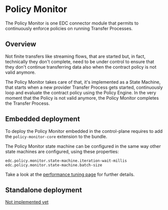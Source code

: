 # Policy Monitor

The Policy Monitor is one EDC connector module that permits to continuously enforce policies on running Transfer Processes.

## Overview

Not finite transfers like streaming flows, that are started but, in fact, technically they don't complete, need to be
under control to ensure that they don't continue transferring data also when the contract policy is not valid anymore.

The Policy Monitor takes care of that, it's implemented as a State Machine, that starts when a new provider Transfer Process
gets started, continuously loop and evaluate the contract policy using the Policy Engine.
In the very moment that the Policy is not valid anymore, the Policy Monitor completes the Transfer Process.

## Embedded deployment
To deploy the Policy Monitor embedded in the control-plane requires to add the `policy-monitor-core` extension
to the bundle.

The Policy Monitor state machine can be configured in the same way other state machines are configured, using these properties:
```
edc.policy.monitor.state-machine.iteration-wait-millis
edc.policy.monitor.state-machine.batch-size
```

Take a look at the [performance tuning page](performance-tuning.md) for further details.

## Standalone deployment

[Not implemented yet](https://github.com/eclipse-edc/Connector/issues/3446)
